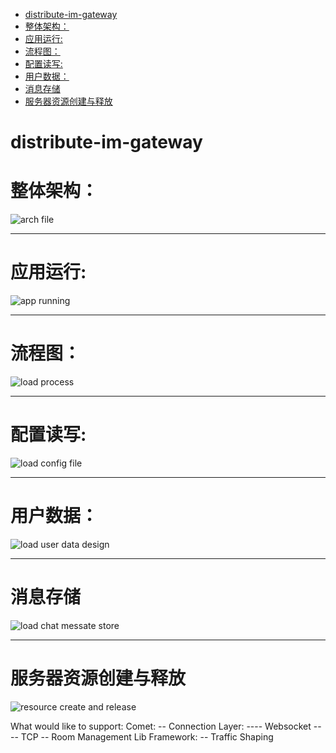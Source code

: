 - [distribute-im-gateway](#distribute-im-gateway)
- [整体架构：](#整体架构)
- [应用运行:](#应用运行)
- [流程图：](#流程图)
- [配置读写:](#配置读写)
- [用户数据：](#用户数据)
- [消息存储](#消息存储)
- [服务器资源创建与释放](#服务器资源创建与释放)

# distribute-im-gateway

# 整体架构：  
![arch file](./_docs/architect/_/arch.png)

---
# 应用运行:  
![app running](./_docs/architect/_/app.png)

---
# 流程图：
![load process](./_docs/architect/_/process.png)

---  
# 配置读写:  
![load config file](./_docs/architect/_/loadConfig_updateState.png)

---  
# 用户数据：  
![load user data design](./_docs/architect/_/user.png)


---
# 消息存储
![load chat messate store](./_docs/architect/_/chatMessageStore.png)

---
# 服务器资源创建与释放
![resource create and release](./_docs/architect//_/autoDeploy.png)


What would like to support:
Comet:
-- Connection Layer:
---- Websocket
---- TCP
-- Room Management
Lib Framework:
-- Traffic Shaping
